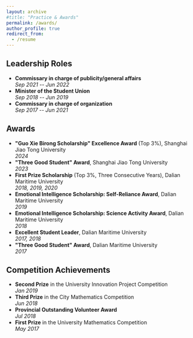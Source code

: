 ```yaml
---
layout: archive
#title: "Practice & Awards"
permalink: /awards/
author_profile: true
redirect_from:
  - /resume
---
```


## Leadership Roles
- **Commissary in charge of publicity/general affairs**  
  _Sep 2021 -- Jun 2022_
- **Minister of the Student Union**  
  _Sep 2018 -- Jun 2019_
- **Commissary in charge of organization**  
  _Sep 2017 -- Jun 2021_

## Awards ##
- **"Guo Xie Birong Scholarship" Excellence Award** (Top 3%), Shanghai Jiao Tong University  
  _2024_
- **"Three Good Student" Award**, Shanghai Jiao Tong University  
  _2023_
- **First Prize Scholarship** (Top 3%, Three Consecutive Years), Dalian Maritime University  
  _2018, 2019, 2020_
- **Emotional Intelligence Scholarship: Self-Reliance Award**, Dalian Maritime University  
  _2019_
- **Emotional Intelligence Scholarship: Science Activity Award**, Dalian Maritime University  
  _2018_
- **Excellent Student Leader**, Dalian Maritime University  
  _2017, 2018_
- **"Three Good Student" Award**, Dalian Maritime University  
  _2017_

## Competition Achievements ##
- **Second Prize** in the University Innovation Project Competition  
  _Jan 2019_
- **Third Prize** in the City Mathematics Competition  
  _Jun 2018_
- **Provincial Outstanding Volunteer Award**  
  _Jul 2018_
- **First Prize** in the University Mathematics Competition  
  _May 2017_

